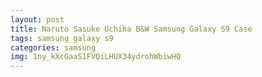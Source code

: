```yaml
---
layout: post
title: Naruto Sasuke Uchiha B&W Samsung Galaxy S9 Case
tags: samsung galaxy s9
categories: samsung
img: 1ny_kXcGaaS1FVQiLHUX34ydrohWbiwHQ
---
```

